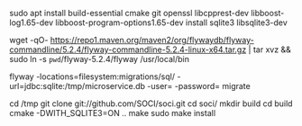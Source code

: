 sudo apt install build-essential cmake git openssl libcpprest-dev libboost-log1.65-dev libboost-program-options1.65-dev install sqlite3 libsqlite3-dev

wget -qO- https://repo1.maven.org/maven2/org/flywaydb/flyway-commandline/5.2.4/flyway-commandline-5.2.4-linux-x64.tar.gz | tar xvz && sudo ln -s `pwd`/flyway-5.2.4/flyway /usr/local/bin

flyway -locations=filesystem:migrations/sql/ -url=jdbc:sqlite:/tmp/microservice.db -user= -password=  migrate

cd /tmp
git clone git://github.com/SOCI/soci.git
cd soci/
mkdir build
cd build
cmake -DWITH_SQLITE3=ON ..
make
sudo make install